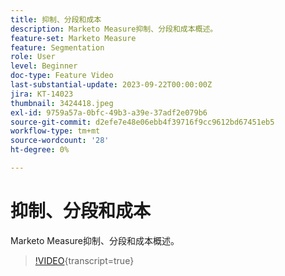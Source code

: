 ```yaml
---
title: 抑制、分段和成本
description: Marketo Measure抑制、分段和成本概述。
feature-set: Marketo Measure
feature: Segmentation
role: User
level: Beginner
doc-type: Feature Video
last-substantial-update: 2023-09-22T00:00:00Z
jira: KT-14023
thumbnail: 3424418.jpeg
exl-id: 9759a57a-0bfc-49b3-a39e-37adf2e079b6
source-git-commit: d2efe7e48e06ebb4f39716f9cc9612bd67451eb5
workflow-type: tm+mt
source-wordcount: '28'
ht-degree: 0%

---
```


# 抑制、分段和成本

Marketo Measure抑制、分段和成本概述。

>[!VIDEO](https://video.tv.adobe.com/v/3424418/?learn=on){transcript=true}

